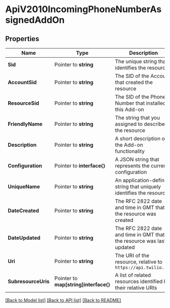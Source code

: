 # ApiV2010IncomingPhoneNumberAssignedAddOn

## Properties

Name | Type | Description | Notes
------------ | ------------- | ------------- | -------------
**Sid** | Pointer to **string** | The unique string that identifies the resource |
**AccountSid** | Pointer to **string** | The SID of the Account that created the resource |
**ResourceSid** | Pointer to **string** | The SID of the Phone Number that installed this Add-on |
**FriendlyName** | Pointer to **string** | The string that you assigned to describe the resource |
**Description** | Pointer to **string** | A short description of the Add-on functionality |
**Configuration** | Pointer to **interface{}** | A JSON string that represents the current configuration |
**UniqueName** | Pointer to **string** | An application-defined string that uniquely identifies the resource |
**DateCreated** | Pointer to **string** | The RFC 2822 date and time in GMT that the resource was created |
**DateUpdated** | Pointer to **string** | The RFC 2822 date and time in GMT that the resource was last updated |
**Uri** | Pointer to **string** | The URI of the resource, relative to `https://api.twilio.com` |
**SubresourceUris** | Pointer to **map[string]interface{}** | A list of related resources identified by their relative URIs |

[[Back to Model list]](../README.md#documentation-for-models) [[Back to API list]](../README.md#documentation-for-api-endpoints) [[Back to README]](../README.md)


